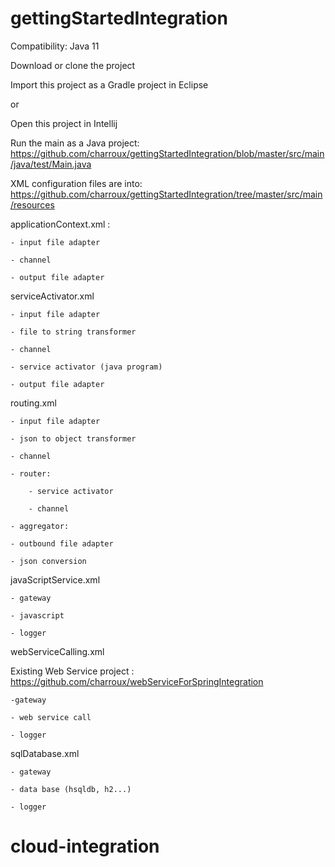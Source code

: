 # gettingStartedIntegration

Compatibility: Java 11

Download or clone the project

Import this project as a Gradle project in Eclipse 

or 

Open this project in Intellij

Run the main as a Java project: https://github.com/charroux/gettingStartedIntegration/blob/master/src/main/java/test/Main.java

XML configuration files are into: https://github.com/charroux/gettingStartedIntegration/tree/master/src/main/resources

applicationContext.xml :

	- input file adapter

	- channel

	- output file adapter
	
serviceActivator.xml

	- input file adapter

	- file to string transformer

	- channel

	- service activator (java program)

	- output file adapter
	
routing.xml

	- input file adapter
	
	- json to object transformer

	- channel
	
	- router:
	
		- service activator
		
		- channel
	
	- aggregator:
	
	- outbound file adapter
	
	- json conversion

javaScriptService.xml

	- gateway
	
	- javascript
	
	- logger
	
webServiceCalling.xml

Existing Web Service project : https://github.com/charroux/webServiceForSpringIntegration

	-gateway
	
	- web service call
	
	- logger
	
sqlDatabase.xml

	- gateway
	
	- data base (hsqldb, h2...)
	
	- logger
# cloud-integration
